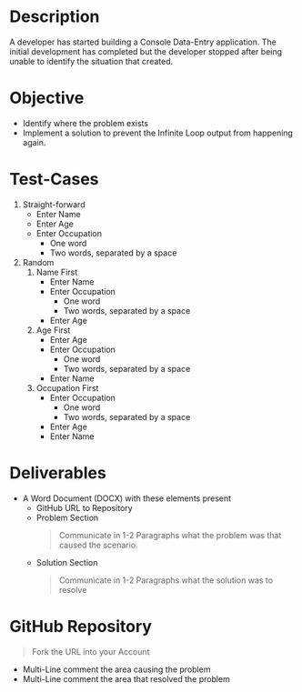 
# Description
A developer has started building a Console Data-Entry application.  The initial development has completed but the developer stopped after being unable to identify the situation that created.

# Objective
* Identify where the problem exists
* Implement a solution to prevent the Infinite Loop output from happening again.

# Test-Cases
1. Straight-forward
    * Enter Name
    * Enter Age
    * Enter Occupation
        * One word
        * Two words, separated by a space
2. Random
    1. Name First
        * Enter Name
        * Enter Occupation
            * One word
            * Two words, separated by a space
        * Enter Age
    2. Age First
        * Enter Age
        * Enter Occupation
            * One word
            * Two words, separated by a space
        * Enter Name
    3. Occupation First
        * Enter Occupation
            * One word
            * Two words, separated by a space
        * Enter Age
        * Enter Name

# Deliverables
* A Word Document (DOCX) with these elements present
    * GitHub URL to Repository
    * Problem Section
        > Communicate in 1-2 Paragraphs what the problem was that caused the scenario.
    * Solution Section
        > Communicate in 1-2 Paragraphs what the solution was to resolve 

# GitHub Repository
> Fork the URL into your Account
* Multi-Line comment the area causing the problem
* Multi-Line comment the area that resolved the problem

